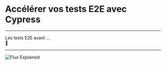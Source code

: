 # Accélérer vos tests E2E avec Cypress

---

Les tests E2E avant ...\
🦖

---

![Flux Explained](https://facebook.github.io/flux/img/flux-simple-f8-diagram-explained-1300w.png)
